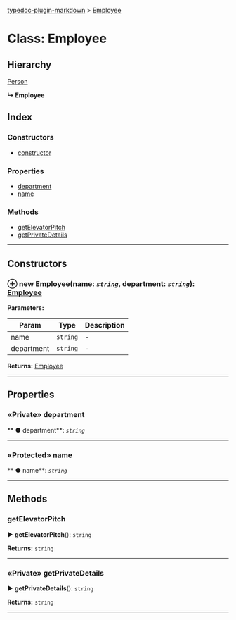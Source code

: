 [typedoc-plugin-markdown](../index.md) > [Employee](../classes/employee.md)



# Class: Employee

## Hierarchy


 [Person](person.md)

**↳ Employee**







## Index

### Constructors

* [constructor](employee.md#markdown-header-constructor)


### Properties

* [department](employee.md#markdown-header-private-department)
* [name](employee.md#markdown-header-protected-name)


### Methods

* [getElevatorPitch](employee.md#markdown-header-getelevatorpitch)
* [getPrivateDetails](employee.md#markdown-header-private-getprivatedetails)



---
## Constructors



### ⊕ **new Employee**(name: *`string`*, department: *`string`*): [Employee](employee.md)






**Parameters:**

| Param  | Type                | Description  |
| ------ | ------------------- | ------------ |
| name | `string` | - |
| department | `string` | - |





**Returns:** [Employee](employee.md)

---


## Properties


### «Private» department

** ●  department**:  *`string`* 






___



### «Protected» name

** ●  name**:  *`string`* 






___


## Methods


###  getElevatorPitch

► **getElevatorPitch**(): `string`









**Returns:** `string`





___



### «Private» getPrivateDetails

► **getPrivateDetails**(): `string`









**Returns:** `string`





___


